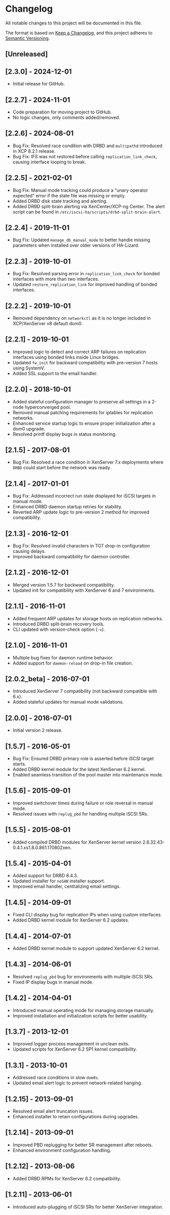 # Changelog

<!-- markdownlint-disable line-length no-duplicate-heading -->

All notable changes to this project will be documented in this file.

The format is based on [Keep a Changelog](https://keepachangelog.com/en/1.0.0/),
and this project adheres to [Semantic Versioning](https://semver.org/spec/v2.0.0.html).

## [Unreleased]

## [2.3.0] - 2024-12-01

- Initial release for GitHub.

## [2.2.7] - 2024-11-01

- Code preparation for moving project to GitHub.
- No logic changes, only comments added/removed.

## [2.2.6] - 2024-08-01

- Bug Fix: Resolved race condition with DRBD and `multipathd` introduced in XCP 8.2.1 release.
- Bug Fix: IFS was not restored before calling `replication_link_check`, causing interface looping to break.

## [2.2.5] - 2021-02-01

- Bug Fix: Manual mode tracking could produce a "unary operator expected" error if the state file was missing or empty.
- Added DRBD disk state tracking and alerting.
- Added DRBD split-brain alerting via XenCenter/XCP-ng Center. The alert script can be found in `/etc/iscsi-ha/scripts/drbd-split-brain-alert`.

## [2.2.4] - 2019-11-01

- Bug Fix: Updated `manage_db_manual_mode` to better handle missing parameters when installed over older versions of HA-Lizard.

## [2.2.3] - 2019-10-01

- Bug Fix: Resolved parsing error in `replication_link_check` for bonded interfaces with more than two interfaces.
- Updated `restore_replication_link` for improved handling of bonded interfaces.

## [2.2.2] - 2019-10-01

- Removed dependency on `networkctl` as it is no longer included in XCP/XenServer v8 default dom0.

## [2.2.1] - 2019-10-01

- Improved logic to detect and correct ARP failures on replication interfaces using bonded links inside Linux bridges.
- Updated `fw_init` for backward compatibility with pre-version 7 hosts using SystemV.
- Added SSL support to the email handler.

## [2.2.0] - 2018-10-01

- Added stateful configuration manager to preserve all settings in a 2-node hyperconverged pool.
- Removed manual patching requirements for iptables for replication networks.
- Enhanced service startup logic to ensure proper initialization after a dom0 upgrade.
- Resolved printf display bugs in status monitoring.

## [2.1.5] - 2017-08-01

- Bug Fix: Resolved a race condition in XenServer 7.x deployments where `DRBD` could start before the network was ready.

## [2.1.4] - 2017-01-01

- Bug Fix: Addressed incorrect run state displayed for iSCSI targets in manual mode.
- Enhanced DRBD daemon startup retries for stability.
- Reverted ARP update logic to pre-version 2 method for improved compatibility.

## [2.1.3] - 2016-12-01

- Bug Fix: Resolved invalid characters in TGT drop-in configuration causing delays.
- Improved backward compatibility for daemon controller.

## [2.1.2] - 2016-12-01

- Merged version 1.5.7 for backward compatibility.
- Updated init for compatibility with XenServer 6 and 7 environments.

## [2.1.1] - 2016-11-01

- Added frequent ARP updates for storage hosts on replication networks.
- Introduced DRBD split-brain recovery tools.
- CLI updated with version-check option (`-v`).

## [2.1.0] - 2016-11-01

- Multiple bug fixes for daemon runtime behavior.
- Added support for `daemon-reload` on drop-in file creation.

## [2.0.2_beta] - 2016-07-01

- Introduced XenServer 7 compatibility (not backward compatible with 6.x).
- Added stateful updates for manual mode validations.

## [2.0.0] - 2016-07-01

- Initial version 2 release.

## [1.5.7] - 2016-05-01

- Bug Fix: Ensured DRBD primary role is asserted before iSCSI target starts.
- Added DRBD kernel module for the latest XenServer 6.2 kernel.
- Enabled seamless transition of the pool master into maintenance mode.

## [1.5.6] - 2015-09-01

- Improved switchover times during failure or role reversal in manual mode.
- Resolved issues with `replug_pbd` for handling multiple iSCSI SRs.

## [1.5.5] - 2015-08-01

- Added compiled DRBD modules for XenServer kernel version 2.6.32.43-0.4.1.xs1.8.0.861.170802xen.

## [1.5.4] - 2015-04-01

- Added support for DRBD 8.4.3.
- Updated installer for `noSAN` installer support.
- Improved email handler, centralizing email settings.

## [1.4.5] - 2014-09-01

- Fixed CLI display bug for replication IPs when using custom interfaces.
- Added DRBD kernel module for XenServer 6.2 updates.

## [1.4.4] - 2014-07-01

- Added DRBD kernel module to support updated XenServer 6.2 kernel.

## [1.4.3] - 2014-06-01

- Resolved `replug_pbd` bug for environments with multiple iSCSI SRs.
- Fixed IP display bugs in manual mode.

## [1.4.2] - 2014-04-01

- Introduced manual operating mode for managing storage manually.
- Improved installation and initialization scripts for better usability.

## [1.3.7] - 2013-12-01

- Improved logger process management in unclean exits.
- Updated scripts for XenServer 6.2 SP1 kernel compatibility.

## [1.3.1] - 2013-10-01

- Addressed race conditions in slow `dom0s`.
- Updated email alert logic to prevent network-related hanging.

## [1.2.15] - 2013-09-01

- Resolved email alert truncation issues.
- Enhanced installer to retain configurations during upgrades.

## [1.2.14] - 2013-09-01

- Improved PBD replugging for better SR management after reboots.
- Enhanced environment configuration handling.

## [1.2.12] - 2013-08-06

- Added DRBD RPMs for XenServer 6.2 compatibility.

## [1.2.11] - 2013-06-01

- Introduced auto-plugging of iSCSI SRs for better XenServer integration.
